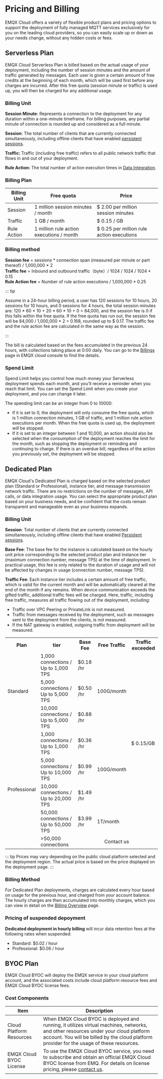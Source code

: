 # Pricing and Billing

EMQX Cloud offers a variety of flexible product plans and pricing options to support the deployment of fully managed MQTT services exclusively for you on the leading cloud providers, so you can easily scale up or down as your needs change, without any hidden costs or fees.

## Serverless Plan

EMQX Cloud Serverless Plan is billed based on the actual usage of your deployment, including the number of session minutes and the amount of traffic generated by messages. Each user is given a certain amount of free credits at the beginning of each month, which will be used first before any charges are incurred. After this free quota (session minute or traffic) is used up, you will then be charged for any additional usage.

### Billing Unit

**Session Minute**: Represents a connection to the deployment for any duration within a one-minute timeframe. For billing purposes, any partial minute of connection is rounded up and considered as a full minute. 

**Session**: The total number of clients that are currently connected simultaneously, including offline clients that have enabled [persistent sessions](https://www.emqx.com/en/blog/mqtt-session).

**Traffic:** Traffic (including free traffic) refers to all public network traffic that flows in and out of your deployment.

**Rule Action:** The total number of action execution times in [Data Integration](../data_integration/introduction.md).

### Billing Plan

| Billing Unit | **Free quota**                  | **Price**           |
| -------------------- | -------------------------------------------- | ------------------|
| Session       |  1 million session minutes / month     | $ 2.00 per million session minutes                                |
| Traffic     | 1 GB / month              | $ 0.15 / GB              |
| Rule Action     | 1 million rule action executions / month | $ 0.25 per million rule action executions |

### Billing method

**Session fee** = sessions * connection span (measured per minute or part thereof) / 1,000,000 * 2 <br />
**Traffic fee** = Inbound and outbound traffic（byte）/ 1024 / 1024 / 1024 * 0.15 <br />
**Rule Action fee** = Number of rule action executions / 1,000,000 * 0.25

::: tip

Assume in a 24-hour billing period, a user has 120 sessions for 10 hours, 20 sessions for 10 hours, and 0 sessions for 4 hours, the total session minutes are: 120 * 60 * 10 + 20 * 60 * 10 + 0 = 84,000, and the session fee is 0 if this falls within the free quota. If the free quota has run out, the session fee will be 84,000 / 1,000,000 * 2 = 0.168, rounded up to $ 0.17. The traffic fee and the rule action fee are calculated in the same way as the session.

:::

The bill is calculated based on the fees accumulated in the previous 24 hours, with collections taking place at 0:00 daily. You can go to the [Billings](https://docs.emqx.com/en/cloud/latest/billing/overview.html) page in EMQX cloud console to find the details.

### Spend Limit

Spend Limit helps you control how much money your Serverless deployment spends each month, and you'll receive a reminder when you reach that limit. You can set the Spend Limit when you create your deployment, and you can change it later.

The spending limit can be an integer from 0 to 10000:

- If it is set to 0, the deployment will only consume the free quota, which is 1 million connection minutes, 1 GB of traffic, and 1 million rule action executions per month. When the free quota is used up, the deployment will be stopped.
- If it is set to an integer between 1 and 10,000, an action should also be selected when the consumption of the deployment reaches the limit for the month, such as stopping the deployment or reminding and continuing to charge. If there is an overdue bill, regardless of the action you previously set, the deployment will be stopped.

## Dedicated Plan

EMQX Cloud's Dedicated Plan is charged based on the selected product plan (Standard or Professional), instance tier, and message transmission network traffic. There are no restrictions on the number of messages, API calls, or data integration usage. You can select the appropriate product plan based on your business needs, and be confident that the costs remain transparent and manageable even as your business expands.


### Billing Unit

**Session**: Total number of  clients that are currently connected simultaneously, including offline clients that have enabled [Persistent sessions](https://www.emqx.com/en/blog/mqtt-session).

**Base Fee**: The base fee for the instance is calculated based on the hourly unit price corresponding to the selected product plan and instance tier (maximum connection number, message TPS) at the time of deployment. In practical usage, this fee is only related to the duration of usage and will not be affected by changes in usage (connection number, message TPS).

**Traffic Fee**: Each instance tier includes a certain amount of free traffic, which is valid for the current month and will be automatically cleared at the end of the month if any remains. When device communication exceeds the gifted traffic, additional traffic fees will be charged. Here, traffic, including free traffic, measures all traffic flowing out of the deployment, including:

   - Traffic over VPC Peering or PrivateLink is not measured.
   - Traffic from messages received by the deployment, such as messages sent to the deployment from the clients, is not measured.
   - If the NAT gateway is enabled, outgoing traffic from deployment will be measured.

<table>
   <tr>
      <th>Plan</th>
      <th>tier</th>
      <th>Base Fee</th>
      <th>Free Traffic</th>
      <th>Traffic exceeded</th>
   </tr>
   <tr>
      <td rowspan="3">Standard</td>
      <td>1,000 connections / Up to 1,000 TPS</td>
      <td>$0.18 /hr</td>
      <td rowspan="3">100G/month</td>
      <td rowspan="7">$ 0.15/GB</td>
   </tr>
   <tr>
      <td>5,000 connections / Up to 5,000 TPS</td>
      <td>$0.50 /hr</td>
   </tr>
   <tr>
      <td>10,000 connections / Up to 5,000 TPS</td>
      <td>$0.88 /hr </td>
   </tr>
   <tr>
      <td rowspan="5">Professional</td>
      <td>1,000 connections / Up to 1,000 TPS</td>
      <td>$0.36 /hr </td>
      <td rowspan="3">100G/month</td>
   </tr>
   <tr>
      <td>5,000 connections / Up to 10,000 TPS</td>
      <td>$0.99 /hr</td>
   </tr>
   <tr>
      <td>10,000 connections / Up to 20,000 TPS</td>
      <td>$1.49 /hr</td>
   </tr>
   <tr>
      <td>50,000 connections / Up to 50,000 TPS</td>
      <td>$3.99 /hr</td>
      <td rowspan="1">1T/month</td>
   </tr>
   <tr>
      <td>>50,000 connections</td>
      <td colspan="3" align="center">Contact us</td>
   </tr>
</table>

::: tip
Prices may vary depending on the public cloud platform selected and the deployment region. The actual price is based on the price displayed on the deployment page.
:::

### Billing Method

For Dedicated Plan deployments, charges are calculated every hour based on usage for the previous hour, and charged from your account balance. The hourly charges are then accumulated into monthly charges, which you can view in detail on the [Billing Overview](https://cloud.emqx.com/console/billing/overview) page.

### Pricing of suspended depoyment
**Dedicated deployment in hourly billing** will incur data retention fees at the following rates when suspended:
- Standard: $0.02 / hour
- Professional: $0.06 / hour

## BYOC Plan

EMQX Cloud BYOC will deploy the EMQX service in your cloud platform account, and the associated costs include cloud platform resource fees and EMQX Cloud BYOC license fees.

### Cost Components

| **Item**                 | **Description**                                                                                                                          |
|-------------------------|----------------------------------------------------------------------------------------------------------------------------------------|
| Cloud Platform Resources | When EMQX Cloud BYOC is deployed and running, it utilizes virtual machines, networks, and other resources under your cloud platform account. You will be billed by the cloud platform provider for the usage of these resources. |
| EMQX Cloud BYOC License  | To use the EMQX Cloud BYOC service, you need to subscribe and obtain an official EMQX Cloud BYOC license from EMQ. For details on license pricing, please [contact us](https://www.emqx.com/contact?product=cloud). |